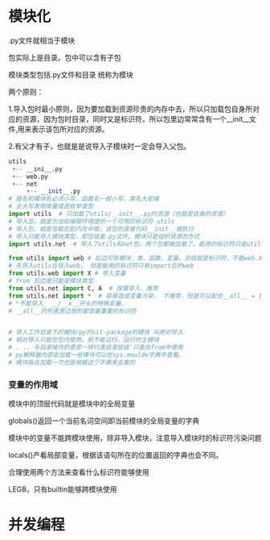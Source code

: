 # 模块化

.py文件就相当于模块 

包实际上是目录。包中可以含有子包

模块类型包括.py文件和目录  统称为模块

两个原则：

1.导入包时最小原则，因为要加载到资源珍贵的内存中去，所以只加载包自身所对应的资源，因为包时目录，同时又是标识符，所以包里边常常含有一个__init__文件,用来表示该包所对应的资源。

2.有父才有子，也就是是说导入子模块时一定会导入父包。

~~~python
utils
 +-- __ini__.py 
 +-- web.py
 +-- net 
     +-- __init__.py
# 报名和模块名必须小写，函数名一般小写，类名大驼峰
# 全大写表明常量或是枚举类型 
import utils  # 只加载了utils/__init__.py的资源（也就是自身的资源）
# 导入包，就是为当前编程环境提供一个可用的标识符 utils
# 导入包，就是加载包到内存中取，该包的直接代码__init__被执行
# 导入只能导入模块类型，即包或者.py文件。模块只是组织资源的方式
import utils.net  # 导入了utils和net包，两个包都被加载了。能用的标识符只是utils.

from utils import web # 后边可导模块，类，函数，变量。总结就是标识符，不能web.X
# 先导入utils在导入web， 但是能用的标识符只有import后的web
from utils.web import X # 导入变量
# from 后边是只能是模块类型
from utils.net import C, A  # 按需导入，推荐
from utils.net import *  # 容易造成变量污染， 不推荐，但是可以配合__all__ = []使用
# *不能导入_ __/__x__开头的特殊变量。
# __all__的列表里边放的都是最重要的标识符


# 导入工作目录下的模块/py的sit-package的模块 叫绝对导入
# 相对导入只能在包内使用，前不能运行。运行时主模块
# . .. 与目录操作的意思一样代表目录层级‘只能在from中使用
# py解释器内部会加载一些模块可以在sys.moulde字典中查看。
# 模块指会加载一次也是根据这个字典来去重的
~~~

### 变量的作用域

模块中的顶层代码就是模块中的全局变量

globals()返回一个当前名词空间即当前模块的全局变量的字典

模块中的变量不能跨模块使用，除非导入模块，注意导入模块时的标识符污染问题

locals()产看局部变量，根据该语句所在的位置返回的字典也会不同。

合理使用两个方法来查看什么标识符能够使用

LEGB，只有builtin能够跨模块使用

# 并发编程

